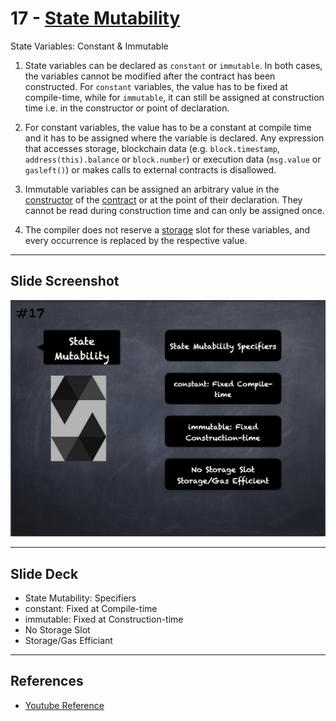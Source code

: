 # 17 - [State Mutability](State%20Mutability.md)
State Variables: Constant & Immutable

1. State variables can be declared as `constant` or `immutable`. In both cases, the variables cannot be modified after the contract has been constructed. For `constant` variables, the value has to be fixed at compile-time, while for `immutable`, it can still be assigned at construction time i.e. in the constructor or point of declaration.
    
2. For constant variables, the value has to be a constant at compile time and it has to be assigned where the variable is declared. Any expression that accesses storage, blockchain data (e.g. `block.timestamp`, `address(this).balance` or `block.number`) or execution data (`msg.value` or `gasleft()`) or makes calls to external contracts is disallowed.
    
3. Immutable variables can be assigned an arbitrary value in the [constructor](Constructor.md) of the [contract](Contract.md) or at the point of their declaration. They cannot be read during construction time and can only be assigned once.
    
4. The compiler does not reserve a [storage](../Ethereum101/Storage.md) slot for these variables, and every occurrence is replaced by the respective value.

___
## Slide Screenshot
![017.png](../images/solidity101/017.png)
___
## Slide Deck
- State Mutability: Specifiers
- constant: Fixed at Compile-time
- immutable: Fixed at Construction-time
- No Storage Slot
- Storage/Gas Efficiant
___
## References
- [Youtube Reference](https://youtu.be/5eLqFac5Tkg?t=1707)


